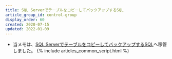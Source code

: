 ```yaml
---
title: SQL ServerでテーブルをコピーしてバックアップするSQL
article_group_id: control-group
display_order: 60
created: 2020-07-15
updated: 2022-01-09
---
```

- 当メモは、[SQL ServerでテーブルをコピーしてバックアップするSQL](https://thinktwice.tech/it/sqlserver/sql_to_copy_and_backup_tables_in_sql_server/)へ移管しました。
{% include articles_common_script.html %}
